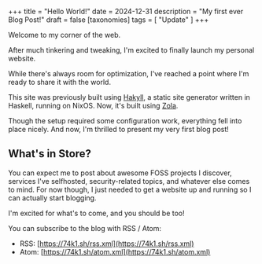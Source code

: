 +++
title = "Hello World!"
date = 2024-12-31
description = "My first ever Blog Post!"
draft = false
[taxonomies]
tags = [ "Update" ]
+++

Welcome to my corner of the web.

After much tinkering and tweaking, I'm excited to finally launch <span class="accent2">my personal website</span>.

While there's always room for optimization, I've reached a point where I'm ready to share it with the world.

This site was previously built using [Hakyll](https://jaspervdj.be/hakyll/), a static site generator written in Haskell, running on <span class="accent1">NixOS</span>. Now, it's built using [Zola](https://getzola.org/).

Though the setup required some configuration work, everything fell into place nicely. And now, I'm thrilled to present my <span class="accent2">very first</span> blog post!

## What's in Store?

You can expect me to post about <span class="accent1">awesome FOSS projects</span> I discover, <span class="accent1">services</span> I've selfhosted, <span class="accent1">security-related</span> topics, and whatever else comes to mind. For now though, I just needed to get a website up and running so I can actually start blogging.

I'm <span class="accent2">excited</span> for what's to come, and you should be too!

You can subscribe to the blog with RSS / Atom:

- RSS: [https://74k1.sh/rss.xml](https://74k1.sh/rss.xml)
- Atom: [https://74k1.sh/atom.xml](https://74k1.sh/atom.xml)
